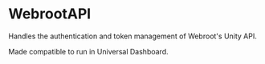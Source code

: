# WebrootAPI

Handles the authentication and token management of Webroot's Unity API.

Made compatible to run in Universal Dashboard. 
